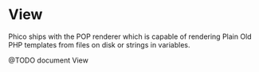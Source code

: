 # View

Phico ships with the POP renderer which is capable of rendering Plain Old PHP templates from files on disk or strings in variables.

@TODO document View
